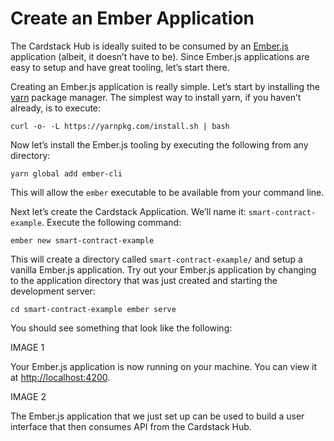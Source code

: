 # Create an Ember Application

The Cardstack Hub is ideally suited to be consumed by an [Ember.js](ember.js) application (albeit, it doesn’t have to be). Since Ember.js applications are easy to setup and have great tooling, let’s start there.

Creating an Ember.js application is really simple. Let’s start by installing the [yarn](https://yarnpkg.com/en/) package manager. The simplest way to install yarn, if you haven’t already, is to execute:

`curl -o- -L https://yarnpkg.com/install.sh | bash`

Now let’s install the Ember.js tooling by executing the following from any directory:

`yarn global add ember-cli`

This will allow the `ember` executable to be available from your command line.

Next let’s create the Cardstack Application. We’ll name it: `smart-contract-example`. Execute the following command:

`ember new smart-contract-example`

This will create a directory called `smart-contract-example/` and setup a vanilla Ember.js application. Try out your Ember.js application by changing to the application directory that was just created and starting the development server:

`cd smart-contract-example
ember serve`

You should see something that look like the following:

IMAGE 1

Your Ember.js application is now running on your machine. You can view it at [http://localhost:4200](http://localhost:4200).

IMAGE 2

The Ember.js application that we just set up can be used to build a user interface that then consumes API from the Cardstack Hub.
